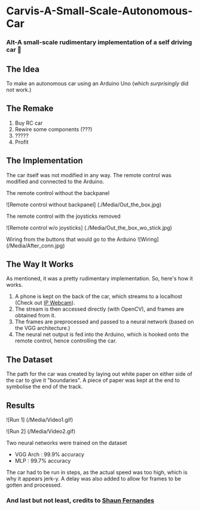 # Carvis-A-Small-Scale-Autonomous-Car
### Alt-A small-scale rudimentary implementation of a self driving car :red_car:

## The Idea
To make an autonomous car using an Arduino Uno (which _surprisingly_ did not work.)

## The Remake
1. Buy RC car
2. Rewire some components (???)
3. ?????
4. Profit

## The Implementation
The car itself was not modified in any way.
The remote control was modified and connected to the Arduino.

The remote control without the backpanel

![Remote control without backpanel] (./Media/Out_the_box.jpg)

The remote control with the joysticks removed

![Remote control w/o joysticks] (./Media/Out_the_box_wo_stick.jpg)

Wiring from the buttons that would go to the Arduino
![Wiring] (/Media/After_conn.jpg)

## The Way It Works
As mentioned, it was a pretty rudimentary implementation. So, here's how it works.
1. A phone is kept on the back of the car, which streams to a localhost (Check out [IP Webcam](https://play.google.com/store/apps/details?id=com.pas.webcam&hl=en)).
2. The stream is then accessed directly (with OpenCV), and frames are obtained from it.
3. The frames are preprocessed and passed to a neural network (based on the VGG architecture.)
4. The neural net output is fed into the Arduino, which is hooked onto the remote control, hence controlling the car.

## The Dataset
The path for the car was created by laying out white paper on either side of the car to give it "boundaries".
A piece of paper was kept at the end to symbolise the end of the track.

## Results
![Run 1] (/Media/Video1.gif)

![Run 2] (/Media/Video2.gif)

Two neural networks were trained on the dataset
- VGG Arch : 99.9% accuracy
- MLP : 99.7% accuracy

The car had to be run in steps, as the actual speed was too high, which is why it appears jerk-y.
A delay was also added to allow for frames to be gotten and processed.

### And last but not least, credits to [Shaun Fernandes](https://github.com/shaunferns26)
